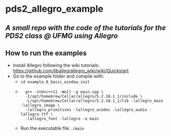 # pds2_allegro_example
## _A small repo with the code of the tutorials for the PDS2 class @ UFMG using Allegro_

## How to run the examples

- Install Allegro following the wiki tutorials: https://github.com/liballeg/allegro_wiki/wiki/Quickstart
- Go to the example folder and compile with:
    - `cd example_0_basic_window_init`
    - ```
        g++ -std=c++11 -Wall -g main.cpp \
        -I/opt/homebrew/Cellar/allegro/5.2.10.1_1/include \
        -L/opt/homebrew/Cellar/allegro/5.2.10.1_1/lib -lallegro_main -lallegro_image \
        -lallegro_primitives -lallegro_acodec -lallegro_audio -lallegro_ttf \
        -lallegro_font -lallegro -o main
        ```
    - Run the executable file `./main`